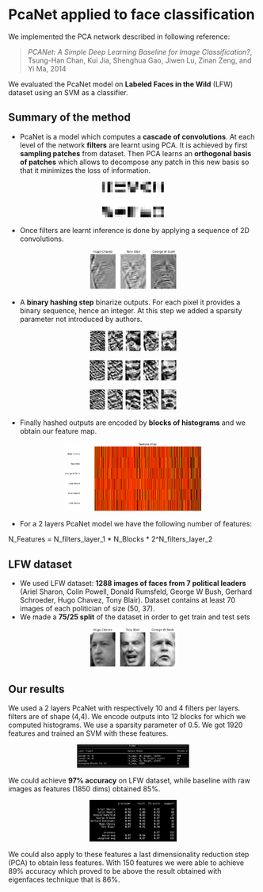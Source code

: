 # PcaNet applied to face classification

We implemented the PCA network described in following reference:

> *PCANet: A Simple Deep Learning Baseline for Image Classification?*, Tsung-Han Chan, Kui Jia, Shenghua Gao, Jiwen Lu, Zinan Zeng, and Yi Ma, 2014

We evaluated the PcaNet model on **Labeled Faces in the Wild** (LFW) dataset using an SVM as a classifier.

## Summary of the method

* PcaNet is a model which computes a **cascade of convolutions**. At each level of the network **filters** are learnt using PCA. It is achieved by first **sampling patches** from dataset. Then PCA learns an **orthogonal basis of patches** which allows to decompose any patch in this new basis so that it minimizes the loss of information. 

<p align="center">
  <img src="img/filters_l1.png" width="25%">
</p>

* Once filters are learnt inference is done by applying a sequence of 2D convolutions.

<p align="center">
  <img src="img/output_l2_2.png" width="35%">
</p>

* A **binary hashing step** binarize outputs. For each pixel it provides a binary sequence, hence an integer. At this step we added a sparsity parameter not introduced by authors. 

<p align="center">
  <img src="img/hashed_1_small.png" width="35%">
</p>

<p align="center">
  <img src="img/hashed_2_small.png" width="35%">
</p>

<p align="center">
  <img src="img/hashed_3_small.png" width="35%">
</p>

* Finally hashed outputs are encoded by **blocks of histograms** and we obtain our feature map.

<p align="center">
  <img src="img/feature_map_fifty.png" width="55%">
</p>

* For a 2 layers PcaNet model we have the following number of features:

N_Features = N_filters_layer_1 * N_Blocks * 2^N_filters_layer_2


## LFW dataset

* We used LFW dataset: **1288 images of faces from 7 political leaders** (Ariel Sharon, Colin Powell, Donald Rumsfeld, George W Bush, Gerhard Schroeder, Hugo Chavez, Tony Blair). Dataset contains at least 70 images of each politician of size (50, 37).
* We made a **75/25 split** of the dataset in order to get train and test sets

<p align="center">
  <img src="img/data.png" width="35%">
</p>

## Our results

We used a 2 layers PcaNet with respectively 10 and 4 filters per layers. filters are of shape (4,4). We encode outputs into 12 blocks for which we computed histograms. We use a sparsity parameter of 0.5. We got 1920 features and trained an SVM with these features. 

<p align="center">
  <img src="img/summary.png" width="45%">
</p>

We could achieve **97% accuracy** on LFW dataset, while baseline with raw images as features (1850 dims) obtained 85%.

<p align="center">
  <img src="img/performance.png" width="35%">
</p>

We could also apply to these features a last dimensionality reduction step (PCA) to obtain less features. With 150 features we were able to achieve 89% accuracy which proved to be above the result obtained with eigenfaces technique that is 86%.

